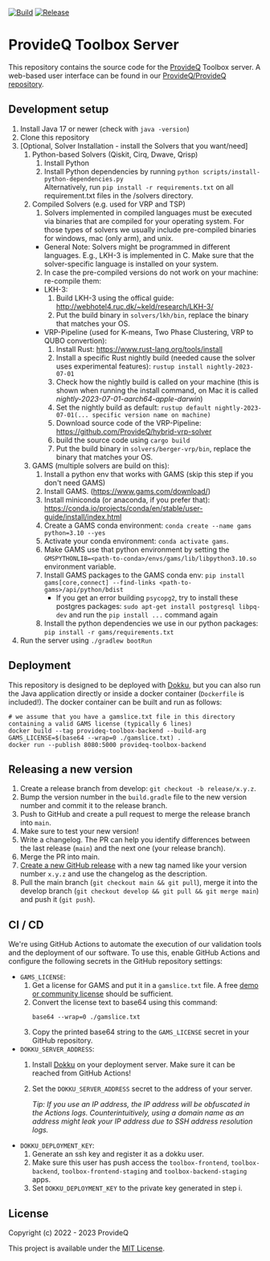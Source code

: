 [![Build](https://img.shields.io/github/actions/workflow/status/ProvideQ/toolbox-server/deploy-main.yml?style=for-the-badge)](https://github.com/ProvideQ/toolbox-server/actions/workflows/deploy-main.yml)
[![Release](https://img.shields.io/github/v/release/ProvideQ/toolbox-server?style=for-the-badge)](https://github.com/ProvideQ/toolbox-server/releases/)

# ProvideQ Toolbox Server
This repository contains the source code for the [ProvideQ](https://provideq.org) Toolbox server.
A web-based user interface can be found in our
[ProvideQ/ProvideQ repository](https://github.com/ProvideQ/ProvideQ).

## Development setup
1. Install Java 17 or newer (check with `java -version`)
2. Clone this repository
3. [Optional, Solver Installation - install the Solvers that you want/need]
   1. Python-based Solvers (Qiskit, Cirq, Dwave, Qrisp)
      1. Install Python
      2. Install Python dependencies by running `python scripts/install-python-dependencies.py` <br>
         Alternatively, run `pip install -r requirements.txt` on all requirement.txt files in the /solvers directory.
   2. Compiled Solvers (e.g. used for VRP and TSP)
      1. Solvers implemented in compiled languages must be executed via binaries that are compiled for your operating system. For those types of solvers we usually include pre-compiled binaries for windows, mac (only arm), and unix.
      * General Note: Solvers might be programmed in different languages. E.g., LKH-3 is implemented in C. Make sure that the solver-specific language is installed on your system.
      2. In case the pre-compiled versions do not work on your machine: re-compile them:
      * LKH-3:
        1. Build LKH-3 using the offical guide: http://webhotel4.ruc.dk/~keld/research/LKH-3/
        2. Put the build binary in `solvers/lkh/bin`, replace the binary that matches your OS.
      * VRP-Pipeline (used for K-means, Two Phase Clustering, VRP to QUBO convertion):
        1. Install Rust: https://www.rust-lang.org/tools/install
        2. Install a specific Rust nightly build (needed cause the solver uses experimental features): `rustup install nightly-2023-07-01`
        3. Check how the nightly build is called on your machine (this is shown when running the install command, on Mac it is called *nightly-2023-07-01-aarch64-apple-darwin*)
        4. Set the nightly build as default: `rustup default nightly-2023-07-01(... specific version name on machine)`
        5. Download source code of the VRP-Pipeline: https://github.com/ProvideQ/hybrid-vrp-solver
        6. build the source code using `cargo build`
        7. Put the build binary in `solvers/berger-vrp/bin`, replace the binary that matches your OS.
   3. GAMS (multiple solvers are build on this):
      1. Install a python env that works with GAMS (skip this step if you don't need GAMS)
      2. Install GAMS. (https://www.gams.com/download/)
      3. Install miniconda (or anaconda, if you prefer that):
         https://conda.io/projects/conda/en/stable/user-guide/install/index.html
      4. Create a GAMS conda environment: `conda create --name gams python=3.10 --yes`
      5. Activate your conda environment: `conda activate gams`.
      6. Make GAMS use that python environment by setting the `GMSPYTHONLIB=<path-to-conda>/envs/gams/lib/libpython3.10.so`
            environment variable.
      7. Install GAMS packages to the GAMS conda env:
            `pip install gams[core,connect] --find-links <path-to-gams>/api/python/bdist`
            * If you get an error building `psycopg2`, try to install these postgres packages:
              `sudo apt-get install postgresql libpq-dev` and run the `pip install ...` command again
      8. Install the python dependencies we use in our python packages: `pip install -r gams/requirements.txt`
4. Run the server using `./gradlew bootRun`

## Deployment
This repository is designed to be deployed with [Dokku](https://dokku.com/), but you can also run 
the Java application directly or inside a docker container (`Dockerfile` is included!).
The docker container can be built and run as follows:
```shell
# we assume that you have a gamslice.txt file in this directory containing a valid GAMS license (typically 6 lines)
docker build --tag provideq-toolbox-backend --build-arg GAMS_LICENSE=$(base64 --wrap=0 ./gamslice.txt) .
docker run --publish 8080:5000 provideq-toolbox-backend
```

## Releasing a new version
1. Create a release branch from develop: `git checkout -b release/x.y.z`.
2. Bump the version number in the `build.gradle` file to the new version number and commit it to the release branch.
3. Push to GitHub and create a pull request to merge the release branch into `main`.
4. Make sure to test your new version!
5. Write a changelog.
   The PR can help you identify differences between the last release (`main`) and the next one (your release branch).
6. Merge the PR into main.
7. [Create a new GitHub release](https://github.com/ProvideQ/toolbox-server/releases/new) with a new tag named like your
   version number `x.y.z` and use the changelog as the description.
8. Pull the main branch (`git checkout main && git pull`),
   merge it into the develop branch (`git checkout develop && git pull && git merge main`)
   and push it (`git push`).

## CI / CD
We're using GitHub Actions to automate the execution of our validation tools and the deployment of our software.
To use this, enable GitHub Actions and configure the following secrets in the GitHub repository settings:

* `GAMS_LICENSE`:
  1. Get a license for GAMS and put it in a `gamslice.txt` file.
     A free [demo or community license](https://www.gams.com/try_gams/) should be sufficient.
  2. Convert the license text to base64 using this command:
     ```shell
     base64 --wrap=0 ./gamslice.txt
     ```
  3. Copy the printed base64 string to the `GAMS_LICENSE` secret in your GitHub repository.
* `DOKKU_SERVER_ADDRESS`:
  1. Install [Dokku](https://dokku.com/) on your deployment server.
     Make sure it can be reached from GitHub Actions!
  2. Set the `DOKKU_SERVER_ADDRESS` secret to the address of your server.
     
     *Tip: If you use an IP address, the IP address will be obfuscated in the Actions logs.
     Counterintuitively, using a domain name as an address might leak your IP address due to SSH address resolution
     logs.*
* `DOKKU_DEPLOYMENT_KEY`:
  1. Generate an ssh key and register it as a dokku user.
  2. Make sure this user has push access the `toolbox-frontend`, `toolbox-backend`, `toolbox-frontend-staging` and
     `toolbox-backend-staging` apps.
  3. Set `DOKKU_DEPLOYMENT_KEY` to the private key generated in step i.

## License
Copyright (c) 2022 - 2023 ProvideQ

This project is available under the [MIT License](./LICENSE).
